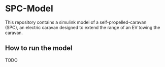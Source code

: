 # SPC-Model

This repository contains a simulink model of a self-propelled-caravan (SPC), an electric caravan designed to extend the range of an EV towing the caravan. 

## How to run the model
TODO

## 